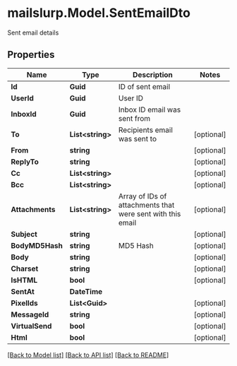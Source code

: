 # mailslurp.Model.SentEmailDto
Sent email details
## Properties

Name | Type | Description | Notes
------------ | ------------- | ------------- | -------------
**Id** | **Guid** | ID of sent email | 
**UserId** | **Guid** | User ID | 
**InboxId** | **Guid** | Inbox ID email was sent from | 
**To** | **List&lt;string&gt;** | Recipients email was sent to | [optional] 
**From** | **string** |  | [optional] 
**ReplyTo** | **string** |  | [optional] 
**Cc** | **List&lt;string&gt;** |  | [optional] 
**Bcc** | **List&lt;string&gt;** |  | [optional] 
**Attachments** | **List&lt;string&gt;** | Array of IDs of attachments that were sent with this email | [optional] 
**Subject** | **string** |  | [optional] 
**BodyMD5Hash** | **string** | MD5 Hash | [optional] 
**Body** | **string** |  | [optional] 
**Charset** | **string** |  | [optional] 
**IsHTML** | **bool** |  | [optional] 
**SentAt** | **DateTime** |  | 
**PixelIds** | **List&lt;Guid&gt;** |  | [optional] 
**MessageId** | **string** |  | [optional] 
**VirtualSend** | **bool** |  | [optional] 
**Html** | **bool** |  | [optional] 

[[Back to Model list]](../README#documentation-for-models) [[Back to API list]](../README#documentation-for-api-endpoints) [[Back to README]](../README)

